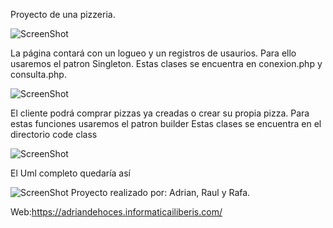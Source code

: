 Proyecto de una pizzeria.

![ScreenShot](https://raw.github.com/aadehoces/phpOrientado/master/img/banner.jpg)

La página contará con un logueo y un registros de usaurios. Para ello usaremos el patron Singleton.
Estas clases se encuentra en conexion.php y consulta.php.

![ScreenShot](https://raw.github.com/aadehoces/phpOrientado/master/UML/conexion.png)

El cliente podrá comprar pizzas ya creadas o crear su propia pizza. Para estas funciones usaremos el patron builder
Estas clases se encuentra en el directorio code class

![ScreenShot](https://raw.github.com/aadehoces/phpOrientado/master/UML/builder.png)

El Uml completo quedaría así

![ScreenShot](https://raw.github.com/aadehoces/phpOrientado/master/UML/entero.png)
Proyecto realizado por: Adrian, Raul y Rafa.

Web:https://adriandehoces.informaticailiberis.com/

